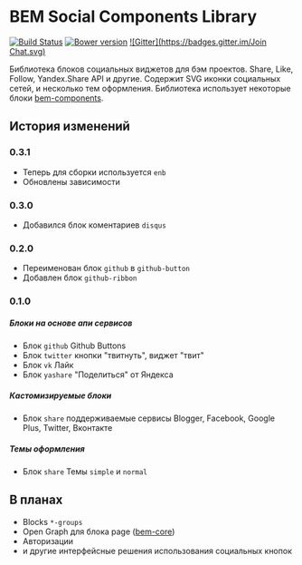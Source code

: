 # BEM Social Components Library
[![Build Status](https://travis-ci.org/voischev/bem-social.svg?branch=master)](https://travis-ci.org/voischev/bem-social)
[![Bower version](https://badge.fury.io/bo/bem-social.svg)](http://badge.fury.io/bo/bem-social)
[![Gitter](https://badges.gitter.im/Join Chat.svg)](https://gitter.im/voischev/bem-social?utm_source=badge&utm_medium=badge&utm_campaign=pr-badge&utm_content=badge)

Библиотека блоков социальных виджетов для бэм проектов. Share, Like, Follow,
Yandex.Share API и другие. Содержит SVG иконки социальных сетей, и несколько
тем оформления. Библиотека использует некоторые блоки [bem-components](http://github.com/bem/bem-components).

## История изменений

### 0.3.1

- Теперь для сборки используется `enb`
- Обновлены зависимости

### 0.3.0

- Добавился блок коментариев `disqus`

### 0.2.0

- Переименован блок `github` в `github-button`
- Добавлен блок `github-ribbon`

### 0.1.0

##### Блоки на основе апи сервисов

- Блок `github` Github Buttons
- Блок `twitter` кнопки "твитнуть", виджет "твит"
- Блок `vk` Лайк
- Блок `yashare` "Поделиться" от Яндекса

##### Кастомизируемые блоки

- Блок `share` поддерживаемые сервисы Blogger, Facebook, Google Plus, Twitter, Вконтакте

##### Темы оформления

- Блок `share` Темы `simple` и `normal`

## В планах

+ Blocks `*-groups`
+ Open Graph для блока page ([bem-core](http://github.com/bem/bem-core))
+ Авторизации
+ и другие интерфейсные решения использования социальных кнопок
